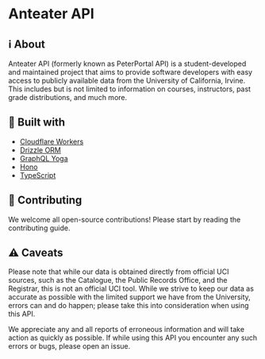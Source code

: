 # Anteater API

## ℹ️ About

Anteater API (formerly known as PeterPortal API) is a student-developed and maintained project that aims to provide software developers with easy access to publicly available data from the University of California, Irvine. This includes but is not limited to information on courses, instructors, past grade distributions, and much more.

## 🔨 Built with

- [Cloudflare Workers](https://workers.cloudflare.com/)
- [Drizzle ORM](https://orm.drizzle.team)
- [GraphQL Yoga](https://the-guild.dev/graphql/yoga-server)
- [Hono](https://hono.dev)
- [TypeScript](https://www.typescriptlang.org/)

## 🤝 Contributing

We welcome all open-source contributions! Please start by reading the contributing guide.

## ⚠️ Caveats

Please note that while our data is obtained directly from official UCI sources, such as the Catalogue, the Public Records Office, and the Registrar, this is not an official UCI tool. While we strive to keep our data as accurate as possible with the limited support we have from the University, errors can and do happen; please take this into consideration when using this API.

We appreciate any and all reports of erroneous information and will take action as quickly as possible. If while using this API you encounter any such errors or bugs, please open an issue.
